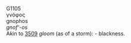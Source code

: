 <body>
  <p>G1105<br>  γνόφος  <br> gnophos  <br><i>gnof‘-os </i><br>Akin to <a href="g3509.htm">3509</a>  <i>gloom</i> (as of a storm): - blackness.<br></p>
 </body>